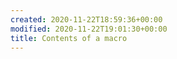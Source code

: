 ```yaml
---
created: 2020-11-22T18:59:36+00:00
modified: 2020-11-22T19:01:30+00:00
title: Contents of a macro
---
```


